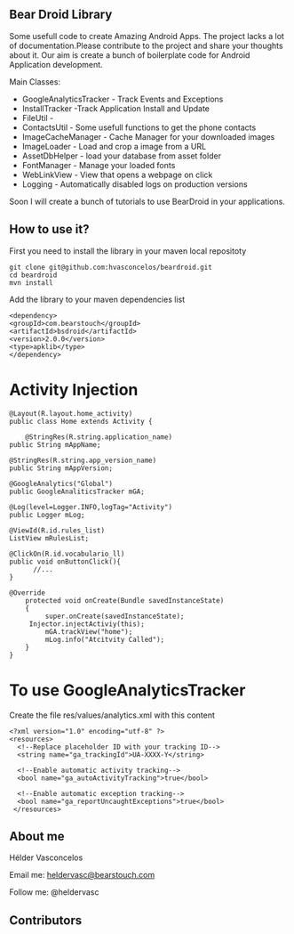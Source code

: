 ## Bear Droid Library
Some usefull code to create Amazing Android Apps. 
The project lacks a lot of documentation.Please contribute to the project and share your thoughts about it. 
Our aim is create a bunch of boilerplate code for Android Application development.

Main Classes:

* GoogleAnalyticsTracker - Track Events and Exceptions
* InstallTracker -Track Application Install and Update
* FileUtil -
* ContactsUtil - Some usefull functions to get the phone contacts
* ImageCacheManager - Cache Manager for your downloaded images
* ImageLoader - Load and crop a image from a URL
* AssetDbHelper - load your database from asset folder
* FontManager - Manage your loaded fonts
* WebLinkView - View that opens a webpage on click
* Logging - Automatically disabled logs on production versions

Soon I will create a bunch of tutorials to use BearDroid in your applications.

## How to use it?
First you need to install the library in your maven local repositoty

    git clone git@github.com:hvasconcelos/beardroid.git
    cd beardroid
    mvn install
  
Add the library to your maven dependencies list 

    <dependency>
    <groupId>com.bearstouch</groupId>
    <artifactId>bsdroid</artifactId>
    <version>2.0.0</version>
    <type>apklib</type>
    </dependency>  

# Activity Injection

    @Layout(R.layout.home_activity)
    public class Home extends Activity {
        
        @StringRes(R.string.application_name)
	public String mAppName;
    
	@StringRes(R.string.app_version_name)
	public String mAppVersion;
	
	@GoogleAnalytics("Global")
	public GoogleAnaliticsTracker mGA;
	
	@Log(level=Logger.INFO,logTag="Activity")
	public Logger mLog;
	   
	@ViewId(R.id.rules_list) 
	ListView mRulesList; 
		
	@ClickOn(R.id.vocabulario_ll)
	public void onButtonClick(){
	      //...
	}
	
	@Override
        protected void onCreate(Bundle savedInstanceState)
        {	  
             super.onCreate(savedInstanceState);
	     Injector.injectActiviy(this);
             mGA.trackView("home");
             mLog.info("Atcitvity Called");
        }
    }  

# To use GoogleAnalyticsTracker

Create the file res/values/analytics.xml with this content

    <?xml version="1.0" encoding="utf-8" ?>
    <resources>
      <!--Replace placeholder ID with your tracking ID-->
      <string name="ga_trackingId">UA-XXXX-Y</string>

      <!--Enable automatic activity tracking-->
      <bool name="ga_autoActivityTracking">true</bool>

      <!--Enable automatic exception tracking-->
      <bool name="ga_reportUncaughtExceptions">true</bool>
     </resources>
     
## About me

Hélder Vasconcelos

Email me: heldervasc@bearstouch.com

Follow me: @heldervasc

## Contributors

